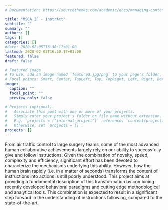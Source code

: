```yaml
---
# Documentation: https://sourcethemes.com/academic/docs/managing-content/

title: "MSCA IF - InstrAct"
subtitle: ""
summary: ""
authors: []
tags: []
categories: []
#date: 2020-02-05T16:30:17+01:00
lastmod: 2020-02-05T16:30:17+01:00
featured: false
draft: false

# Featured image
# To use, add an image named `featured.jpg/png` to your page's folder.
# Focal points: Smart, Center, TopLeft, Top, TopRight, Left, Right, BottomLeft, Bottom, BottomRight.
image:
  caption: ""
  focal_point: ""
  preview_only: false

# Projects (optional).
#   Associate this post with one or more of your projects.
#   Simply enter your project's folder or file name without extension.
#   E.g. `projects = ["internal-project"]` references `content/project/deep-learning/index.md`.
#   Otherwise, set `projects = []`.
projects: []
---
```

From air traffic control to large surgery teams, some of the most advanced human collaborative achievements largely rely on our ability to successfully give and follow instructions. Given the combination of novelty, speed, complexity and efficiency, significant effort has been devoted to characterize the mechanisms underlying this ability. However, how the human brain rapidly (i.e. in a matter of seconds) transforms the content of instructions into actions is still poorly understood. This project aims at providing a fundamental description of this transformation by combining recently developed behavioral paradigms and cutting edge methodological and analytical tools. This combination is expected to result in a significant step forward in the understanding of instructions following, compared to the state-of-the-art.